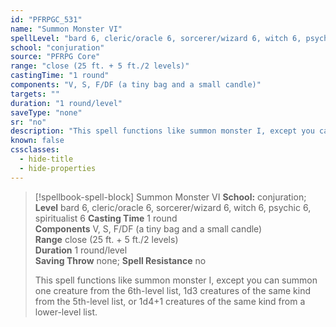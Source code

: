 ```yaml
---
id: "PFRPGC_531"
name: "Summon Monster VI"
spellLevel: "bard 6, cleric/oracle 6, sorcerer/wizard 6, witch 6, psychic 6, spiritualist 6"
school: "conjuration"
source: "PFRPG Core"
range: "close (25 ft. + 5 ft./2 levels)"
castingTime: "1 round"
components: "V, S, F/DF (a tiny bag and a small candle)"
targets: ""
duration: "1 round/level"
saveType: "none"
sr: "no"
description: "This spell functions like summon monster I, except you can summon one creature from the 6th-level list, 1d3 creatures of the same kind from the 5th-level list, or 1d4+1 creatures of the same kind from a lower-level list."
known: false
cssclasses:
  - hide-title
  - hide-properties
---
```


> [!spellbook-spell-block] Summon Monster VI
> **School:** conjuration; **Level** bard 6, cleric/oracle 6, sorcerer/wizard 6, witch 6, psychic 6, spiritualist 6
> **Casting Time** 1 round  
> **Components** V, S, F/DF (a tiny bag and a small candle)  
> **Range** close (25 ft. + 5 ft./2 levels)  
> **Duration** 1 round/level  
> **Saving Throw** none; **Spell Resistance** no
> 
> This spell functions like summon monster I, except you can summon one creature from the 6th-level list, 1d3 creatures of the same kind from the 5th-level list, or 1d4+1 creatures of the same kind from a lower-level list.